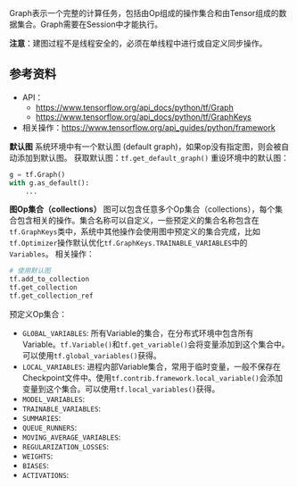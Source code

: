 Graph表示一个完整的计算任务，包括由Op组成的操作集合和由Tensor组成的数据集合。Graph需要在Session中才能执行。

**注意**：建图过程不是线程安全的，必须在单线程中进行或自定义同步操作。

## 参考资料
* API：
    * https://www.tensorflow.org/api_docs/python/tf/Graph
    * https://www.tensorflow.org/api_docs/python/tf/GraphKeys
* 相关操作：https://www.tensorflow.org/api_guides/python/framework

**默认图**
系统环境中有一个默认图 (default graph)，如果op没有指定图，则会被自动添加到默认图。
获取默认图：`tf.get_default_graph()`
重设环境中的默认图：
```python
g = tf.Graph()
with g.as_default():
    ...
```

**图Op集合（collections）**
图可以包含任意多个Op集合（collections），每个集合包含相关的操作。集合名称可以自定义，一些预定义的集合名称包含在`tf.GraphKeys`类中，系统中其他操作会使用图中预定义的集合完成，比如`tf.Optimizer`操作默认优化`tf.GraphKeys.TRAINABLE_VARIABLES`中的`Variables`。
相关操作：
```python
# 使用默认图
tf.add_to_collection
tf.get_collection
tf.get_collection_ref
```

预定义Op集合：
* `GLOBAL_VARIABLES`: 所有Variable的集合，在分布式环境中包含所有Variable。`tf.Variable()`和`tf.get_variable()`会将变量添加到这个集合中。可以使用`tf.global_variables()`获得。
* `LOCAL_VARIABLES`: 进程内部Variable集合，常用于临时变量，一般不保存在Checkpoint文件中。使用`tf.contrib.framework.local_variable()`会添加变量到这个集合。可以使用`tf.local_variables()`获得。
* `MODEL_VARIABLES`: 
* `TRAINABLE_VARIABLES`: 
* `SUMMARIES`: 
* `QUEUE_RUNNERS`: 
* `MOVING_AVERAGE_VARIABLES`: 
* `REGULARIZATION_LOSSES`: 
* `WEIGHTS`: 
* `BIASES`: 
* `ACTIVATIONS`: 